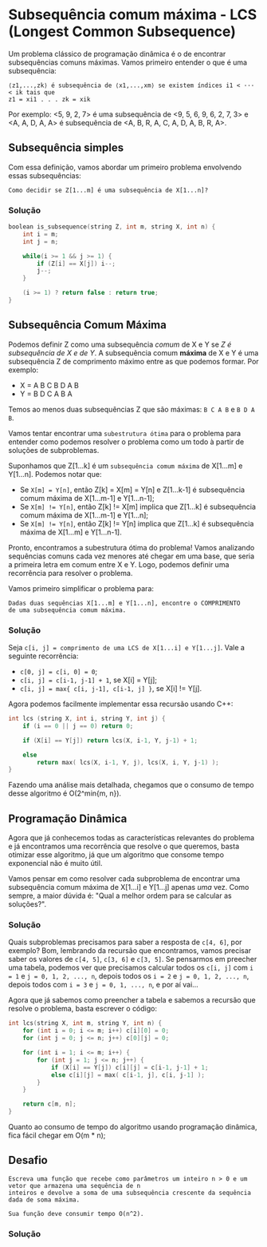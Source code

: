 # Subsequência comum máxima - LCS (Longest Common Subsequence)

Um problema clássico de programação dinâmica é o de encontrar subsequências comuns máximas. Vamos primeiro entender o que é uma subsequência:

```
⟨z1,...,zk⟩ é subsequência de ⟨x1,...,xm⟩ se existem índices i1 < ··· < ik tais que
z1 = xi1 . . . zk = xik
```

Por exemplo: <5, 9, 2, 7> é uma subsequência de <9, 5, 6, 9, 6, 2, 7, 3> e <A, A, D, A, A> é subsequência de <A, B, R, A, C, A, D, A, B, R, A>.

## Subsequência simples

Com essa definição, vamos abordar um primeiro problema envolvendo essas subsequências:

```
Como decidir se Z[1...m] é uma subsequência de X[1...n]?
```

### Solução

```C++
boolean is_subsequence(string Z, int m, string X, int n) {
    int i = m;
    int j = n;

    while(i >= 1 && j >= 1) {
        if (Z[i] == X[j]) i--;
        j--;
    }

    (i >= 1) ? return false : return true;
}
```

## Subsequência Comum Máxima

Podemos definir Z como uma subsequência _comum_ de X e Y se _Z é subsequência de X e de Y_. A subsequência comum **máxima** de X e Y é uma subsequência Z de comprimento máximo entre as que podemos formar. Por exemplo:

- X = A B C B D A B
- Y = B D C A B A

Temos ao menos duas subsequências Z que são máximas: `B C A B` e `B D A B`.

Vamos tentar encontrar uma `subestrutura ótima` para o problema para entender como podemos resolver o problema como um todo à partir de soluções de subproblemas.

Suponhamos que Z[1...k] é um `subsequência comum máxima` de X[1...m] e Y[1...n]. Podemos notar que:

- Se `X[m] = Y[n]`, então Z[k] = X[m] = Y[n] e Z[1...k-1] é subsequência comum máxima de X[1...m-1] e Y[1...n-1];
- Se `X[m] != Y[n]`, então Z[k] != X[m] implica que Z[1...k] é subsequência comum máxima de X[1...m-1] e Y[1...n];
- Se `X[m] != Y[n]`, então Z[k] != Y[n] implica que Z[1...k] é subsequência máxima de X[1...m] e Y[1...n-1].

Pronto, encontramos a subestrutura ótima do problema! Vamos analizando sequências comuns cada vez menores até chegar em uma base, que seria a primeira letra em comum entre X e Y. Logo, podemos definir uma recorrência para resolver o problema.

Vamos primeiro simplificar o problema para:

```
Dadas duas sequências X[1...m] e Y[1...n], encontre o COMPRIMENTO
de uma subsequência comum máxima.
```

### Solução

Seja `c[i, j] = comprimento de uma LCS de X[1...i] e Y[1...j]`. Vale a seguinte recorrência:

- `c[0, j] = c[i, 0] = 0`;
- `c[i, j] = c[i-1, j-1] + 1`, se X[i] = Y[j];
- `c[i, j] = max{ c[i, j-1], c[i-1, j] }`, se X[i] != Y[j].

Agora podemos facilmente implementar essa recursão usando C++:

```C++
int lcs (string X, int i, string Y, int j) {
    if (i == 0 || j == 0) return 0;

    if (X[i] == Y[j]) return lcs(X, i-1, Y, j-1) + 1;

    else
        return max( lcs(X, i-1, Y, j), lcs(X, i, Y, j-1) );
}
```

Fazendo uma análise mais detalhada, chegamos que o consumo de tempo desse algoritmo é O(2^min{m, n}).

## Programação Dinâmica

Agora que já conhecemos todas as características relevantes do problema e já encontramos uma recorrência que resolve o que queremos, basta otimizar esse algoritmo, já que um algoritmo que consome tempo exponencial não é muito útil.

Vamos pensar em como resolver cada subproblema de encontrar uma subsequência comum máxima de X[1...i] e Y[1...j] apenas _uma_ vez.
Como sempre, a maior dúvida é: "Qual a melhor ordem para se calcular as soluções?".

### Solução

Quais subproblemas precisamos para saber a resposta de `c[4, 6]`, por exemplo? Bom, lembrando da recursão que encontramos, vamos precisar saber os valores de `c[4, 5]`, `c[3, 6]` e `c[3, 5]`. Se pensarmos em preecher uma tabela, podemos ver que precisamos calcular todos os `c[i, j]` com `i = 1` e `j = 0, 1, 2, ..., n`, depois todos os `i = 2` e `j = 0, 1, 2, ..., n`, depois todos com `i = 3` e `j = 0, 1, ..., n`, e por aí vai...

Agora que já sabemos como preencher a tabela e sabemos a recursão que resolve o problema, basta escrever o código:

```C++
int lcs(string X, int m, string Y, int n) {
    for (int i = 0; i <= m; i++) c[i][0] = 0;
    for (int j = 0; j <= n; j++) c[0][j] = 0;

    for (int i = 1; i <= m; i++) {
        for (int j = 1; j <= n; j++) {
            if (X[i] == Y[j]) c[i][j] = c[i-1, j-1] + 1;
            else c[i][j] = max( c[i-1, j], c[i, j-1] );
        }
    }

    return c[m, n];
}
```

Quanto ao consumo de tempo do algoritmo usando programação dinâmica, fica fácil chegar em O(m \* n);

## Desafio

```
Escreva uma função que recebe como parâmetros um inteiro n > 0 e um vetor que armazena uma sequência de n
inteiros e devolve a soma de uma subsequência crescente da sequência dada de soma máxima. 

Sua função deve consumir tempo O(n^2).
```

### Solução

